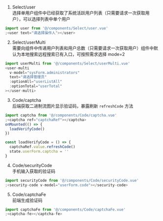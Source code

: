 1. Select/user  
   选择单用户组件中已经获取了系统活跃用户列表（只需要请求一次获取用户），可以选择列表中单个用户

```javascript
import user from '@/components/Select/user.vue'
;<user text="请选择操作人"></user>
```

2. Select/userMulti  
   需要向组件中传递用户列表和用户总数（只需要请求一次获取用户）组件中默认为本地搜索远程搜索已有入口，可按照需求选择 mode=2

```javascript
import userMulti from '@/components/Select/userMulti.vue'
<user-multi
  v-model="sysForm.administrators"
  text="请选择管理员"
  :optionAll="userListAll"
  :optionTotal="userTotal"
></user-multi>
```

3. Code/captcha  
   后端获取二进制流图片显示验证码，暴露刷新 `refreshCode` 方法

```javascript
import captcha from '@/components/Code/captcha.vue'
;<captcha ref="captchaRef"></captcha>
onMounted(() => {
  loadVerifyCode()
})

const loadVerifyCode = () => {
  captchaRef.value.refreshCode()
  state.userForm.captcha = ''
}
```

4. Code/securityCode  
   手机输入获取的验证码

```javascript
import securityCode from '@/components/Code/securityCode.vue'
;<security-code v-model="userForm.code"></security-code>
```

5. Code/captchaFe  
   前端生成验证码

```javascript
import captchaFe from '@/components/Code/captchaFe.vue'
;<captcha-fe></captcha-fe>
```
